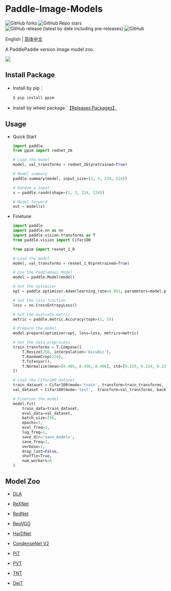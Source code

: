 # Paddle-Image-Models
![GitHub forks](https://img.shields.io/github/forks/AgentMaker/Paddle-Image-Models)
![GitHub Repo stars](https://img.shields.io/github/stars/AgentMaker/Paddle-Image-Models)
![GitHub release (latest by date including pre-releases)](https://img.shields.io/github/v/release/AgentMaker/Paddle-Image-Models?include_prereleases)
![GitHub](https://img.shields.io/github/license/AgentMaker/Paddle-Image-Models)  

English | [简体中文](README_CN.md)

A PaddlePaddle version image model zoo.

![](https://ai-studio-static-online.cdn.bcebos.com/34e7bbbc80d24412b3c21efb56778ad43b53f9b1be104e499e0ff8b663a64a53)

## Install Package
* Install by pip：

    ```shell
    $ pip install ppim
    ```

* Install by wheel package：[【Releases Packages】](https://github.com/AgentMaker/Paddle-Image-Models/releases)

## Usage
* Quick Start

    ```python
    import paddle
    from ppim import rednet_26

    # Load the model
    model, val_transforms = rednet_26(pretrained=True)

    # Model summary 
    paddle.summary(model, input_size=(1, 3, 224, 224))

    # Random a input
    x = paddle.randn(shape=(1, 3, 224, 224))

    # Model forword
    out = model(x)
    ```

* Finetune
    
    ```python
    import paddle
    import paddle.nn as nn
    import paddle.vision.transforms as T
    from paddle.vision import Cifar100

    from ppim import rexnet_1_0

    # Load the model
    model, val_transforms = rexnet_1_0(pretrained=True)

    # Use the PaddleHapi Model
    model = paddle.Model(model)

    # Set the optimizer
    opt = paddle.optimizer.Adam(learning_rate=0.001, parameters=model.parameters())

    # Set the loss function
    loss = nn.CrossEntropyLoss()

    # Set the evaluate metric
    metric = paddle.metric.Accuracy(topk=(1, 5))

    # Prepare the model 
    model.prepare(optimizer=opt, loss=loss, metrics=metric)

    # Set the data preprocess
    train_transforms = T.Compose([
        T.Resize(256, interpolation='bicubic'),
        T.RandomCrop(224),
        T.ToTensor(),
        T.Normalize(mean=[0.485, 0.456, 0.406], std=[0.229, 0.224, 0.225])
    ])

    # Load the Cifar100 dataset
    train_dataset = Cifar100(mode='train', transform=train_transforms, backend='pil')
    val_dataset = Cifar100(mode='test',  transform=val_transforms, backend='pil')

    # Finetune the model 
    model.fit(
        train_data=train_dataset, 
        eval_data=val_dataset, 
        batch_size=256, 
        epochs=2, 
        eval_freq=1, 
        log_freq=1, 
        save_dir='save_models', 
        save_freq=1, 
        verbose=1, 
        drop_last=False, 
        shuffle=True,
        num_workers=0
    )
    ```

## Model Zoo

* [DLA](./docs/en/model_zoo/dla.md)

* [ReXNet](./docs/en/model_zoo/rexnet.md)

* [RedNet](./docs/en/model_zoo/rednet.md)

* [RepVGG](./docs/en/model_zoo/repvgg.md)

* [HarDNet](./docs/en/model_zoo/hardnet.md)

* [CondenseNet V2](./docs/en/model_zoo/cdnv2.md)

* [PiT](./docs/en/model_zoo/pit.md)

* [PVT](./docs/en/model_zoo/pvt.md)

* [TNT](./docs/en/model_zoo/tnt.md)

* [DeiT](./docs/en/model_zoo/deit.md)
